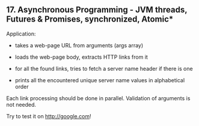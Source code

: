 ## 17.  Asynchronous Programming - JVM threads, Futures & Promises, synchronized, Atomic*

Application:

- takes a web-page URL from arguments (args array)

- loads the web-page body, extracts HTTP links from it

- for all the found links, tries to fetch a server name header if there is one

- prints all the encountered unique server name values in alphabetical order


Each link processing should be done in parallel. Validation of arguments is not needed.

Try to test it on http://google.com!